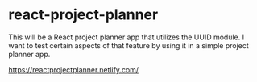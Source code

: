 # react-project-planner

This will be a React project planner app that utilizes the UUID module. I want to test certain aspects of that feature by using it in a simple project planner app.

https://reactprojectplanner.netlify.com/
